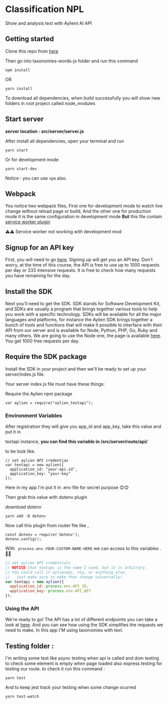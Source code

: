 # Classification NPL
 Show and analysis text with Aylient AI API 


## Getting started
Clone this repo from [here](https://github.com/abdulrahmanabdullah/taxonomies-words-js.git)

Then go into taxonomies-words-js folder and run this command 
```
npm install
``` 
OR 
``` 
yarn install 
``` 
To download all dependencies, when build successfully you will show new folders in root project called node_modules 

## Start server
**server location : src/server/server.js**

After install all dependencies, open your terminal and run 
```
yarn start
``` 
Or for development mode 
```
yarn start-dev
``` 
Notice : you can use `npm` also.

## Webpack
You notice two webpack files, First one for development mode to watch live change without reload page or build, And the other one for production mode it is the same configuration in development mode **But** this file contain [service worker plugin](https://developers.google.com/web/tools/workbox/guides/codelabs/webpack)

⚠️⚠️ Service worker not working with development mod


## Signup for an API key
First, you will need to go [here](https://developer.aylien.com/signup). Signing up will get you an API key. Don't worry, at the time of this course, the API is free to use up to 1000 requests per day or 333 intensive requests. It is free to check how many requests you have remaining for the day.

## Install the SDK
Next you'll need to get the SDK. SDK stands for Software Development Kit, and SDKs are usually a program that brings together various tools to help you work with a specific technology. SDKs will be available for all the major languages and platforms, for instance the Aylien SDK brings together a bunch of tools and functions that will make it possible to interface with their API from our server and is available for Node, Python, PHP, Go, Ruby and many others. We are going to use the Node one, the page is available [here](https://docs.aylien.com/textapi/sdks/#sdks). You get 1000 free requests per day. 

## Require the SDK package
Install the SDK in your project and then we'll be ready to set up your server/index.js file.

Your server index.js file must have these things:

Require the Aylien npm package
```
var aylien = require("aylien_textapi");
```

### Environment Variables
  After registration they will give you app_id and app_key, take this value and put it in 

  textapi instance, **you can find this variable in /src/server/route/api/** 

  to be look like.
```
// set aylien API credentias
var textapi = new aylien({
  application_id: "your-api-id",
  application_key: "your-key"
});
```

Here in my app I'm put it in .env file for secret purpose 😊😊 

Then grab this value with dotenv plugin 

*download dotenv*
```
yarn add -D dotenv
```
Now call this plugin from router file like ,
```
const dotenv = require('dotenv');
dotenv.config();
```
With ``` process.env.YOUR-CUSTOM-NAME-HERE``` we can access to this variables .👍🏻
```javascript
// set aylien API credentials
// NOTICE that textapi is the name I used, but it is arbitrary. 
// You could call it aylienapi, nlp, or anything else, 
//   just make sure to make that change universally!
var textapi = new aylien({
  application_id: process.env.API_ID,
  application_key: process.env.API_KEY
});
```

### Using the API
We're ready to go! The API has a lot of different endpoints you can take a look at [here](https://docs.aylien.com/textapi/endpoints/#api-endpoints). And you can see how using the SDK simplifies the requests we need to make. 
In this app I'M using taxonomies with text.

## Testing folder :
I'm writing some test like async testing when api is called and dom testing to check some element is empty when page loaded also express testing for testing our route.
to check it run this command : 
```
yarn test
``` 
And to keep jest track your testing when some change ocurred 
```
yarn test-watch 
``` 

